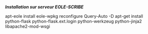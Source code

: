 *****Installation sur serveur EOLE-SCRIBE*****

apt-eole install eole-wpkg
reconfigure
Query-Auto -D
apt-get install python-flask python-flask.ext.login python-werkzeug python-jinja2 libapache2-mod-wsgi

